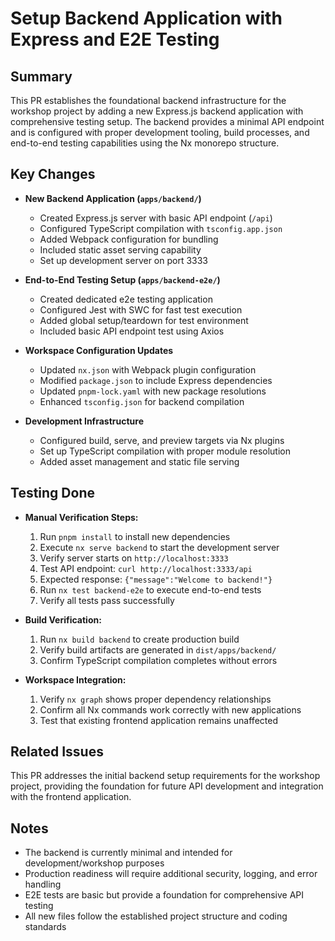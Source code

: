 # Setup Backend Application with Express and E2E Testing

## Summary

This PR establishes the foundational backend infrastructure for the workshop project by adding a new Express.js backend application with comprehensive testing setup. The backend provides a minimal API endpoint and is configured with proper development tooling, build processes, and end-to-end testing capabilities using the Nx monorepo structure.

## Key Changes

- **New Backend Application (`apps/backend/`)**
  - Created Express.js server with basic API endpoint (`/api`)
  - Configured TypeScript compilation with `tsconfig.app.json`
  - Added Webpack configuration for bundling
  - Included static asset serving capability
  - Set up development server on port 3333

- **End-to-End Testing Setup (`apps/backend-e2e/`)**
  - Created dedicated e2e testing application
  - Configured Jest with SWC for fast test execution
  - Added global setup/teardown for test environment
  - Included basic API endpoint test using Axios

- **Workspace Configuration Updates**
  - Updated `nx.json` with Webpack plugin configuration
  - Modified `package.json` to include Express dependencies
  - Updated `pnpm-lock.yaml` with new package resolutions
  - Enhanced `tsconfig.json` for backend compilation

- **Development Infrastructure**
  - Configured build, serve, and preview targets via Nx plugins
  - Set up TypeScript compilation with proper module resolution
  - Added asset management and static file serving

## Testing Done

- **Manual Verification Steps:**
  1. Run `pnpm install` to install new dependencies
  2. Execute `nx serve backend` to start the development server
  3. Verify server starts on `http://localhost:3333`
  4. Test API endpoint: `curl http://localhost:3333/api`
  5. Expected response: `{"message":"Welcome to backend!"}`
  6. Run `nx test backend-e2e` to execute end-to-end tests
  7. Verify all tests pass successfully

- **Build Verification:**
  1. Run `nx build backend` to create production build
  2. Verify build artifacts are generated in `dist/apps/backend/`
  3. Confirm TypeScript compilation completes without errors

- **Workspace Integration:**
  1. Verify `nx graph` shows proper dependency relationships
  2. Confirm all Nx commands work correctly with new applications
  3. Test that existing frontend application remains unaffected

## Related Issues

This PR addresses the initial backend setup requirements for the workshop project, providing the foundation for future API development and integration with the frontend application.

## Notes

- The backend is currently minimal and intended for development/workshop purposes
- Production readiness will require additional security, logging, and error handling
- E2E tests are basic but provide a foundation for comprehensive API testing
- All new files follow the established project structure and coding standards 
